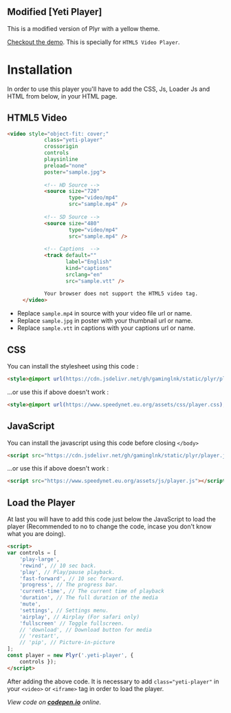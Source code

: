 ## Modified [Yeti Player]
This is a modified version of Plyr with a yellow theme.

[Checkout the demo](https://codepen.io/gaminglnk/full/BamRLrW). This is specially for ```HTML5 Video Player```.

# Installation
In order to use this player you'll have to add the CSS, Js, Loader Js and HTML from below, in your HTML page.
## HTML5 Video
```html
<video style="object-fit: cover;"
            class="yeti-player"
            crossorigin
            controls
            playsinline
            preload="none"
            poster="sample.jpg">
       
            <!-- HD Source -->
            <source size="720"
                    type="video/mp4" 
                    src="sample.mp4" />
       
            <!-- SD Source -->
            <source size="480"
                    type="video/mp4"
                    src="sample.mp4" />
       
            <!-- Captions  -->
            <track default=""
                   label="English"
                   kind="captions"
                   srclang="en"
                   src="sample.vtt" />
       
            Your browser does not support the HTML5 video tag.
     </video>
```
- Replace `sample.mp4` in source with your video file url or name.
- Replace `sample.jpg` in poster with your thumbnail url or name.
- Replace `sample.vtt` in captions with your captions url or name.

## CSS
You can install the stylesheet using this code :
```html
<style>@import url(https://cdn.jsdelivr.net/gh/gaminglnk/static/plyr/player.css);</style>
```
...or use this if above doesn't work :
```html
<style>@import url(https://www.speedynet.eu.org/assets/css/player.css);</style>
```
## JavaScript
You can install the javascript using this code before closing ```</body>```
```html
<script src="https://cdn.jsdelivr.net/gh/gaminglnk/static/plyr/player.js"></script>
```
...or use this if above doesn't work :
```html
<script src="https://www.speedynet.eu.org/assets/js/player.js"></script>
```
## Load the Player
At last you will have to add this code just below the JavaScript to load the player (Recommended to no to change the code, incase you don't know what you are doing).
```html
<script>
var controls = [
    'play-large',
    'rewind', // 10 sec back.
    'play', // Play/pause playback.
    'fast-forward', // 10 sec forward.
    'progress', // The progress bar.
    'current-time', // The current time of playback
    'duration', // The full duration of the media
    'mute',
    'settings', // Settings menu.
    'airplay', // Airplay (For safari only)
    'fullscreen' // Toggle fullscreen.
    // 'download', // Download button for media
    // 'restart',
    // 'pip', // Picture-in-picture
];
const player = new Plyr('.yeti-player', {
    controls });
</script>
```
After adding the above code. It is necessary to add ```class="yeti-player"``` in your ```<video>``` or ```<iframe>``` tag in order to load the player.

*View code on **[codepen.io](https://codepen.io/gaminglnk/pen/BamRLrW)** online.*
